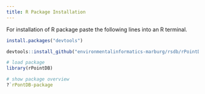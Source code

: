 ```yaml
---
title: R Package Installation
---
```


For installation of R package paste the following lines into an R terminal.

~~~ R
install.packages("devtools")

devtools::install_github("environmentalinformatics-marburg/rsdb/rPointDB")

# load package
library(rPointDB)

# show package overview
?`rPontDB-package
~~~